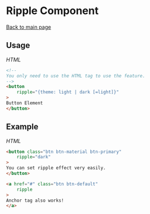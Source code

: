 # Ripple Component

[Back to main page](../../README.md)

## Usage

*HTML*

```html
<!--
You only need to use the HTML tag to use the feature.
-->
<button
    ripple="{theme: light | dark [=light]}"
>
Button Element
</button>
```

## Example

*HTML*

```html
<button class="btn btn-material btn-primary"
    ripple="dark"
>
You can set ripple effect very easily.
</button>

<a href="#" class="btn btn-default"
    ripple
>
Anchor tag also works!
</a>
```
